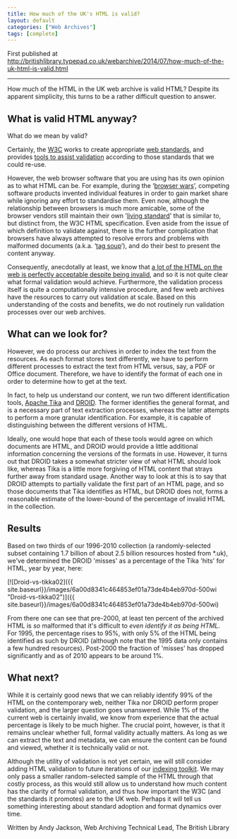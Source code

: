 ```yaml
---
title: How much of the UK's HTML is valid?
layout: default
categories: ["Web Archives"]
tags: [complete]
---
```


First published at <http://britishlibrary.typepad.co.uk/webarchive/2014/07/how-much-of-the-uk-html-is-valid.html>

---

How much of the HTML in the UK web archive is valid HTML? Despite its
apparent simplicity, this turns to be a rather difficult question to
answer.

## What is valid HTML anyway?

What do we mean by valid?

Certainly, the [W3C](http://www.w3.org/) works to create appropriate
[web standards](http://www.w3.org/standards/), and provides [tools to
assist validation](http://validator.w3.org/) according to those
standards that we could re-use.

However, the web browser software that you are using has its own opinion
as to what HTML can be. For example, during the ‘[browser
wars](http://en.wikipedia.org/wiki/Browser_wars#The_first_browser_war "Wikipedia page on Browser wars")’,
competing software products invented individual features in order to
gain market share while ignoring any effort to standardise them. Even
now, although the relationship between browsers is much more amicable,
some of the browser vendors still maintain their own '[living
standard](http://whatwg.org/html)' that is similar to, but distinct
from, the W3C HTML specification. Even aside from the issue of which
definition to validate against, there is the further complication that
browsers have always attempted to resolve errors and problems with
malformed documents (a.k.a. ‘[tag
soup](http://en.wikipedia.org/wiki/Tag_soup "Wikipedia page on 'tag soup'")’),
and do their best to present the content anyway.

Consequently, anecdotally at least, we know that [a lot of the HTML on
the web is perfectly acceptable despite being
invalid](http://blog.codinghorror.com/its-a-malformed-world/ "Coding Horror blog"),
and so it is not quite clear what formal validation would achieve.
Furthermore, the validation process itself is quite a computationally
intensive procedure, and few web archives have the resources to carry
out validation at scale. Based on this understanding of the costs and
benefits, we do not routinely run validation processes over our web
archives.

## What can we look for?

However, we do process our archives in order to index the text from the
resources. As each format stores text differently, we have to perform
different processes to extract the text from HTML versus, say, a PDF or
Office document. Therefore, we have to identify the format of each one
in order to determine how to get at the text.

In fact, to help us understand our content, we run two different
identification tools, [Apache
Tika](http://tika.apache.org/ "Apache Tika") and
[DROID](http://www.nationalarchives.gov.uk/information-management/manage-information/preserving-digital-records/droid/ "National Archives page on DROID").
The former identifies the general format, and is a necessary part of
text extraction processes, whereas the latter attempts to perform a more
granular identification. For example, it is capable of distinguishing
between the different versions of HTML.

Ideally, one would hope that each of these tools would agree on which
documents are HTML, and DROID would provide a little additional
information concerning the versions of the formats in use. However, it
turns out that DROID takes a somewhat stricter view of what HTML should
look like, whereas Tika is a little more forgiving of HTML content that
strays further away from standard usage. Another way to look at this is
to say that DROID attempts to partially validate the first part of an
HTML page, and so those documents that Tika identifies as HTML, but
DROID does not, forms a reasonable estimate of the lower-bound of the
percentage of invalid HTML in the collection.

## Results

Based on two thirds of our 1996-2010 collection (a randomly-selected
subset containing 1.7 billion of about 2.5 billion resources hosted from
\*.uk), we've determined the DROID 'misses' as a percentage of the Tika
'hits' for HTML, year by year, here:

[![Droid-vs-tikka02]({{ site.baseurl}}/images/6a00d8341c464853ef01a73de4b4eb970d-500wi "Droid-vs-tikka02")]({{ site.baseurl}}/images/6a00d8341c464853ef01a73de4b4eb970d-500wi)

From there one can see that pre-2000, at least ten percent of the
archived HTML is *so* malformed that it's difficult to *even identify it
as being HTML*. For 1995, the percentage rises to 95%, with only 5% of
the HTML being identified as such by DROID (although note that the 1995
data only contains a few hundred resources). Post-2000 the fraction of
'misses' has dropped significantly and as of 2010 appears to be around
1%.

## What next?

While it is certainly good news that we can reliably identify 99% of
the HTML on the contemporary web, neither Tika nor DROID perform proper
validation, and the larger question goes unanswered. While 1% of the
current web is certainly invalid, we know from experience that the
actual percentage is likely to be much higher. The crucial point,
however, is that it remains unclear whether full, formal validity
actually matters. As long as we can extract the text and metadata, we
can ensure the content can be found and viewed, whether it is
technically valid or not.

Although the utility of validation is not yet certain, we will still
consider adding HTML validation to future iterations of our [indexing
toolkit](https://github.com/ukwa/webarchive-discovery/issues/33). We may
only pass a smaller random-selected sample of the HTML through that
costly process, as this would still allow us to understand how much
content has the clarity of formal validation, and thus how important the
W3C (and the standards it promotes) are to the UK web. Perhaps it will
tell us something interesting about standard adoption and format
dynamics over time.

Written by Andy Jackson, Web Archiving Technical Lead, The British
Library

